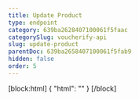 ```yaml
---
title: Update Product
type: endpoint
category: 639ba2628407100061f5faac
categorySlug: voucherify-api
slug: update-product
parentDoc: 639ba2658407100061f5fab9
hidden: false
order: 5
---
```

[block:html]
{
  "html": "<style>\n[title=\"Toggle library\"] { \n  display: none; }\n.LanguagePicker-divider { \n  display: none; }\n.Playground-section3VTXuaYZivJK > .APISectionHeader3LN_-QIR0m7x {\n  display: none; }\n.LanguagePicker-languages1qVVo_v6AlP9 {\n  display: none; }\n</style>"
}
[/block]
